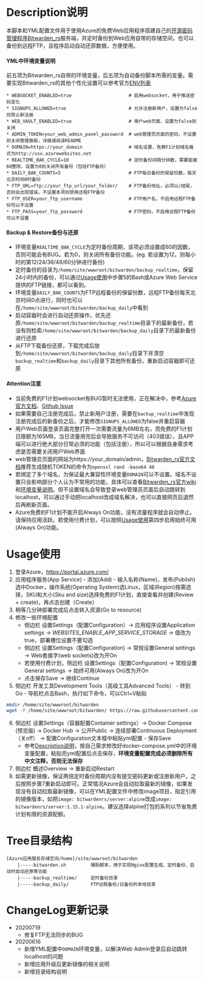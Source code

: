 # Description说明
本脚本和YML配置文件用于使用Azure的免费Web应用程序搭建自己的[开源密码管理程序Bitwarden_rs](https://github.com/dani-garcia/bitwarden_rs/)服务端，并定时备份到Web应用自带的存储空间，也可以备份到远程FTP，且程序启动自动还原数据，方便使用。

#### YML中环境变量说明
前五项为Bitwarden_rs自带的环境变量，后五项为自动备份脚本所需的变量。需要实现Bitwarden_rs的其他个性化设置可以参考官方[ENV列表](https://github.com/dani-garcia/bitwarden_rs/blob/master/.env.template)
```
* WEBSOCKET_ENABLED=true                     # 启用websocket，用于推送密码变化
* SIGNUPS_ALLOWED=true                       # 允许注册新用户，设置为false则禁止新注册
* WEB_VAULT_ENABLED=true                     # 用户web页面，设置为false则关闭
* ADMIN_TOKEN=your_web_admin_panel_password  # web管理员页面的密码，不设置则关闭管理面板，详细请阅读README
* DOMAIN=https://your_domain                 # 域名设置，免费F1计划域名格式为http://xxx.azurewebsites.net
* REALTIME_BAK_CYCLE=10                      # 定时备份间隔分钟数，需要能被60整除，设置为0则关闭所有备份（包括FTP备份）
* DAILY_BAK_COUNTS=5                         # FTP每日备份的保留份数，每天北京时间0时备份
* FTP_URL=ftp://your_ftp_url/your_folder/    # FTP备份地址，必须以/结尾，否则会出现错误。不设置本项则禁用远程FTP备份
* FTP_USER=your_ftp_username                 # FTP用户名，不启用远程FTP备份可以不设置
* FTP_PASS=your_ftp_password                 # FTP密码，不启用远程FTP备份可以不设置
```

#### Backup & Restore备份与还原
* 环境变量`REALTIME_BAK_CYCLE`为定时备份周期，该项必须设置成60的因数，否则可能会有BUG。若为0，则关闭所有备份功能。(eg. 若设置为12，则每小时的第12/24/36/48/60分钟进行备份)
* 定时备份的目录为`/home/site/wwwroot/bitwarden/backup_realtime`，保留24小时内的备份，可以通过[Usage使用](#Usage使用)中步骤5的Bash或Azure Web Service提供的FTP链接，都可以看到。
* 环境变量`DAILY_BAK_COUNTS`为FTP远程备份的保留份数，远程FTP备份每天北京时间0点进行，同时也可以在`/home/site/wwwroot/bitwarden/backup_daily`中看到
* 启动容器时会进行自动还原操作，优先还原`/home/site/wwwroot/bitwarden/backup_realtime`目录下的最新备份，若没有则检索`/home/site/wwwroot/bitwarden/backup_daily`目录下的最新备份进行还原
* 从FTP下载备份还原，下载完成后放到`/home/site/wwwroot/bitwarden/backup_daily`目录下并清空`backup_realtime`和`backup_daily`目录下其他所有备份，重新启动容器即可还原

#### Attention注意
* 当前免费的F1计划websocket有BUG暂时无法使用，正在解决中，参考[Azure官方文档](https://docs.microsoft.com/zh-cn/azure/app-service/containers/app-service-linux-faq#web-sockets)、[Github Issue](https://github.com/MicrosoftDocs/azure-docs/issues/49245)
* 如果需要自己注册完成后，禁止新用户注册，需要在`backup_realtime`中发现注册完成后的新备份之后，才能修改`SIGNUPS_ALLOWED`为false并重启容器
* 用户Web页面登录页面完整打开一次需要流量为6MB左右，而免费的F1计划日限额为165MB，当日流量用完后会导致服务不可访问（403错误），且APP端可以进行绝大部分日常必须的功能（包括注册），所以可以根据自身需求考虑是否需要关闭用户Web界面
* web管理员页面的网站为https://your_domain/admin，[Bitwarden_rs官方文档](https://github.com/dani-garcia/bitwarden_rs/wiki/Enabling-admin-page)推荐生成随机TOKEN的命令为`openssl rand -base64 48`
* 若绑定了多个域名，为保证最大兼容性环境变量`DOMAIN`可以不设置。域名不设置只会影响部分个人认为不常用的功能，具体可以查看[Bitwarden_rs官方wiki](https://github.com/dani-garcia/bitwarden_rs/wiki)和[环境变量说明](https://github.com/dani-garcia/bitwarden_rs/blob/master/.env.template)。但不设置域名会导致登录web管理员页面后自动跳转到localhost，可以通过手动把localhost改成域名解决，也可以直接网页后退然后再刷新页面。
* Azure免费的F1计划不能开启Always On功能，没有流量程序就会自动停止。请保持应用活跃。若使用付费计划，可以按照[Usage使用](#Usage使用)第四步启用始终可用(Always On)功能。

# Usage使用
1. 登录Azure，https://portal.azure.com/
2. 应用程序服务(App Service) - 添加(Add) - 输入名称(Name)，发布(Pubilsh)选中Docker，操作系统(Operating System)选Linux，区域(Region)按需选择，SKU和大小(Sku and size)选择免费的F1计划，直接查看并创建(Review + create)，再点击创建（Create）
3. 稍等几分钟部署完成后点击转入资源(Go to resource)
4. 修改一些环境配置
    * 侧边栏 设置Settings（配置Configuration）-> 应用程序设置Application settings -> *WEBSITES_ENABLE_APP_SERVICE_STORAGE* -> 值改为true，部署槽位设置不要勾选
    * 侧边栏 设置Settings（配置Configuration) -> 常规设置General settings -> Web套接字(web sockets)改为开On
    * 若使用付费计划，侧边栏 设置Settings（配置Configuration) -> 常规设置General settings -> 始终可用(Always On)改为开On
    * 点击保存Save -> 继续Continue
5. 侧边栏 开发工具Development Tools（高级工具Advanced Tools） - 转到Go - 导航栏点击Bash，执行如下命令，可以Ctrl+V粘贴
```bash
mkdir /home/site/wwwroot/bitwarden
wget -P /home/site/wwwroot/bitwarden/ https://raw.githubusercontent.com/hjh142857/scripts/master/Azure_Bitwarden/bitwarden.sh
```
6. 侧边栏 设置Settings（容器配置Container settings）-> Docker Compose (预览版) -> Docker Hub -> 公开Public -> 连续部署Continuous Deployment（关off） -> 配置Configuration文本框中粘贴yml配置 - 保存Save
    * 参考[Description说明](#Description说明)，按自己需求修改好docker-compose.yml中的环境变量配置，粘贴完yml配置后点击保存，**环境变量配置完成必须删除所有中文注释，否则无法保存**
7. 侧边栏 概述Overview -> 重新启动Restart
8. 如需更新镜像，保证两倍定时备份周期内没有提交密码更新或注册新用户，之后按照步骤7重新启动即可。正常情况Azure会自动拉取最新的镜像，如果发现没有自动拉取最新镜像，可以在YML配置文件中修改image项目，指定引用的镜像版本，如把`image: bitwardenrs/server:alpine`改成`image: bitwardenrs/server:1.15.1-alpine`。建议选择alpine打包的系列以节省免费计划有限的资源配额。

# Tree目录结构
```
[Azure应用服务存储空间/home]/site/wwwroot/bitwarden
    |-----bitwarden.sh         辅助脚本，用于实现Nginx配置生成、定时备份、启动时自动还原等功能
    |-----backup_realtime/     定时备份目录
    |-----backup_daily/        FTP远程备份/日备份的本地目录
```

# ChangeLog更新记录
* 20200719
   * 修复FTP无法同步的BUG
* 20200616
   * 新增YML配置中`DOMAIN`环境变量，以解决Web Admin登录后自动跳转localhost的问题
   * 新增应用升级后更新镜像的相关说明
   * 新增目录结构说明
